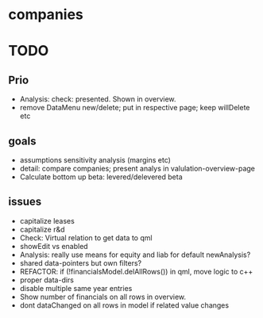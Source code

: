 # companies

# TODO

## Prio ##
* Analysis: check: presented. Shown in overview.
* remove DataMenu new/delete; put in respective page; keep willDelete etc

## goals ##
* assumptions sensitivity analysis (margins etc)
* detail: compare companies; present analys in valulation-overview-page
* Calculate bottom up beta: levered/delevered beta

## issues ##
* capitalize leases
* capitalize r&d
* Check: Virtual relation to get data to qml
* showEdit vs enabled
* Analysis: really use means for equity and liab for default newAnalysis?
* shared data-pointers but own filters?
* REFACTOR: if (!financialsModel.delAllRows()) in qml, move logic to c++
* proper data-dirs
* disable multiple same year entries
* Show number of financials on all rows in overview.
* dont dataChanged on all rows in model if related value changes
